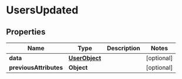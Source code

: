 
# UsersUpdated

## Properties
Name | Type | Description | Notes
------------ | ------------- | ------------- | -------------
**data** | [**UserObject**](UserObject.md) |  |  [optional]
**previousAttributes** | **Object** |  |  [optional]



